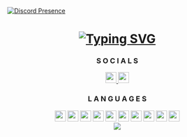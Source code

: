 [![Discord Presence](https://lanyard.cnrad.dev/api/980405065896574986?borderRadius=5px&amp;idleMessage=not%20up%20to%20anything&amp;bg=a&amp;animated=true&amp;showDisplayName=true)](https://discord.com/users/980405065896574986)
<div align="center" id="header">
    <h1>
        <a href="https://bio.F5ve.lol/?utm_source=github&utm_medium=profile&utm_campaign=profile_readme">
            <img src="https://readme-typing-svg.demolab.com?font=Varela+Round+&pause=1000&color=36E5F7&random=false&width=435&lines=Backend+Developer;UI+Designer" alt="Typing SVG" /></a>
        </a>
        </a>
    </h1>
</div>

<div align="center" id="socials">
    <h3>
        S O C I A L S
    </h3>
    <a href="https://links.F5ve.lol/discord">
        <img src="https://skillicons.dev/icons?i=discord&theme=dark" height="25" width="25"/>
    </a>
    <a href="https://links.F5ve.lol/telegram">
        <img src="https://cdn-icons-png.flaticon.com/512/2504/2504941.png" height="25" width="25"/>
    </a>

</div>

<div align="center" id="languages">
    <h3>
        L A N G U A G E S
    </h3>
    <a href="https://learn.microsoft.com/dotnet/csharp">
        <img src="https://skillicons.dev/icons?i=cs&theme=dark" height="25" width="25"></a>
    </a>
    <a href="https://www.w3.org/css">
        <img src="https://skillicons.dev/icons?i=css&theme=dark" height="25" width="25"></a>
    </a>
    <a href="https://www.w3.org/html">
        <img src="https://skillicons.dev/icons?i=html&theme=dark" height="25" width="25"></a>
    </a>
    <a href="https://java.com">
        <img src="https://skillicons.dev/icons?i=java&theme=dark" height="25" width="25"></a>
    </a>
    <a href="https://developer.mozilla.org/JavaScript">
        <img src="https://skillicons.dev/icons?i=js&theme=dark" height="25" width="25"></a>
    </a>
    <a href="https://mongodb.com/">
        <img src="https://skillicons.dev/icons?i=mongodb&theme=dark" height="25" width="25"></a>
    </a>
    <a href="https://mysql.com">
        <img src="https://skillicons.dev/icons?i=mysql&theme=dark" height="25" width="25"></a>
    <a href="https://nodejs.org">
        <img src="https://skillicons.dev/icons?i=nodejs&theme=dark" height="25" width="25"></a>
    </a>
    <a href="https://python.org">
        <img src="https://skillicons.dev/icons?i=py&theme=dark" height="25" width="25"></a>
    </a>
    <a href="https://redis.io">
        <img src="https://skillicons.dev/icons?i=redis&theme=dark" height="25" width="25"></a>
    </a>
</div>

<div align="center" id="stats">
    <a href="https://F5ve.lol/?utm_source=github&utm_medium=profile&utm_campaign=profile_readme">
        <img src="https://github-readme-stats.vercel.app/api?username=1337Syntax&count_private=true&show_icons=true&theme=transparent&hide_border=true&hide_title=true&text_color=36BCF7FF&icon_color=05d6f2&ring_color=05d6f2"/>
    </a>
</div>
